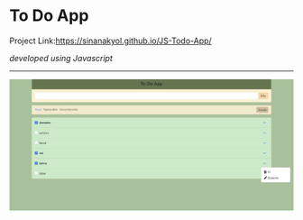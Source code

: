 # To Do App

Project Link:https://sinanakyol.github.io/JS-Todo-App/

_developed using Javascript_

---

![project](ss.png)
